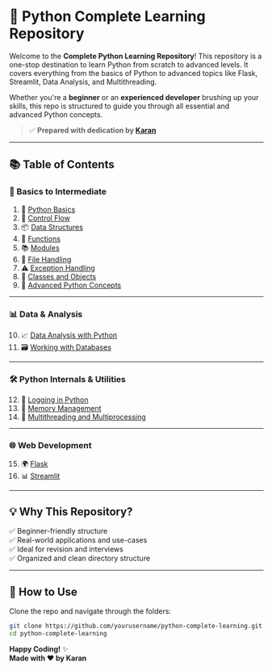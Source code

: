 # 🐍 Python Complete Learning Repository

Welcome to the **Complete Python Learning Repository**! This repository is a one-stop destination to learn Python from scratch to advanced levels. It covers everything from the basics of Python to advanced topics like Flask, Streamlit, Data Analysis, and Multithreading.

Whether you're a **beginner** or an **experienced developer** brushing up your skills, this repo is structured to guide you through all essential and advanced Python concepts.

> ✅ **Prepared with dedication by [Karan](#)**

---

## 📚 Table of Contents

### 🧰 Basics to Intermediate

1. 📘 [Python Basics](./1-Python%20Basics)
2. 🔁 [Control Flow](./2-Control%20Flow)
3. 📦 [Data Structures](./3-Data%20Structures)
4. 🧮 [Functions](./4-Functions)
5. 📚 [Modules](./5-Modules)
6. 📁 [File Handling](./6-File%20Handling)
7. ⚠️ [Exception Handling](./7-Exception%20Handling)
8. 🧱 [Classes and Objects](./8-Class%20And%20Objects)
9. 🧠 [Advanced Python Concepts](./9-Advance%20Python%20Concepts)

---

### 📊 Data & Analysis

10. 📈 [Data Analysis with Python](./10-Data%20Analysis%20With%20Python)
11. 🗃️ [Working with Databases](./11-Working%20With%20Databases)

---

### 🛠️ Python Internals & Utilities

12. 📝 [Logging in Python](./12-Logging%20In%20Python)
13. 🧠 [Memory Management](./15-Memory%20Management)
14. 🔀 [Multithreading and Multiprocessing](./16-Multithreading%20and%20Multiprocessing)

---

### 🌐 Web Development

15. 🌍 [Flask](./13-Flask/flask)
16. 📊 [Streamlit](./14-Streamlit)

---

## 💡 Why This Repository?

✅ Beginner-friendly structure  
✅ Real-world applications and use-cases  
✅ Ideal for revision and interviews  
✅ Organized and clean directory structure  

---

## 🔧 How to Use

Clone the repo and navigate through the folders:

```bash
git clone https://github.com/yourusername/python-complete-learning.git
cd python-complete-learning
```

**Happy Coding!** ✨  
**Made with ❤️ by Karan**
